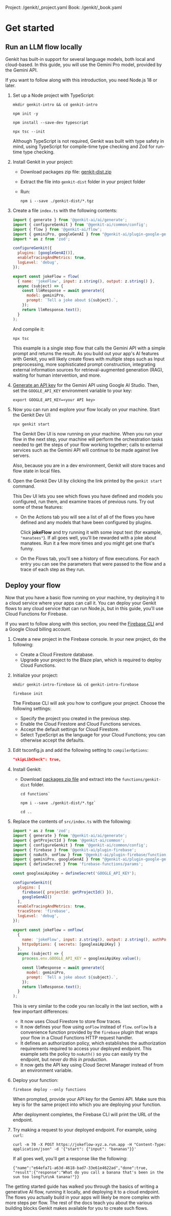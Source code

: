 Project: /genkit/_project.yaml
Book: /genkit/_book.yaml

# Get started

## Run an LLM flow locally

Genkit has built-in support for several language models, both local and
cloud-based. In this guide, you will use the Gemini Pro model, provided by the
Gemini API.

If you want to follow along with this introduction, you need Node.js 18 or
later.

1.  Set up a Node project with TypeScript:

    ```posix-terminal
    mkdir genkit-intro && cd genkit-intro

    npm init -y

    npm install --save-dev typescript

    npx tsc --init
    ```

    Although TypeScript is not required, Genkit was built with type safety
    in mind, using TypeScript for compile-time type checking and Zod for
    run-time type checking.

1.  Install Genkit in your project:
    -   Download packages zip file:
        [genkit-dist.zip](https://bit.ly/genkit-dist)
    -   Extract the file into `genkit-dist` folder in your project folder
    -   Run:

        ```posix-terminal
        npm i --save ./genkit-dist/*.tgz
        ```

1.  Create a file `index.ts` with the following contents:

    ```js
    import { generate } from '@genkit-ai/ai/generate';
    import { configureGenkit } from '@genkit-ai/common/config';
    import { flow } from '@genkit-ai/flow';
    import { geminiPro, googleGenAI } from "@genkit-ai/plugin-google-genai";
    import * as z from 'zod';

    configureGenkit({
      plugins: [googleGenAI()],
      enableTracingAndMetrics: true,
      logLevel: 'debug',
    });

    export const jokeFlow = flow(
      { name: 'jokeFlow', input: z.string(), output: z.string() },
      async (subject) => {
        const llmResponse = await generate({
          model: geminiPro,
          prompt: `Tell a joke about ${subject}.`,
        });
        return llmResponse.text();
      }
    );
    ```

    And compile it:

    ```posix-terminal
    npx tsc
    ```

    This example is a single step flow that calls the Gemini API with a
    simple prompt and returns the result. As you build out your app's AI
    features with Genkit, you will likely create flows with multiple steps such
    as Input preprocessing, more sophisticated prompt construction, integrating
    external information sources for retrieval-augmented generation (RAG),
    waiting for human intervention, and more.

1.  [Generate an API key](https://aistudio.google.com/app/apikey) for the
    Gemini API using Google AI Studio. Then, set the `GOOGLE_API_KEY`
    environment variable to your key:

    ```posix-terminal
    export GOOGLE_API_KEY=<your API key>
    ```

1.  Now you can run and explore your flow locally on your machine. Start
    the Genkit Dev UI:

    ```posix-terminal
    npx genkit start
    ```

    The Genkit Dev UI is now running on your machine. When you run your flow
    in the next step, your machine will perform the orchestration tasks needed
    to get the steps of your flow working together; calls to external services
    such as the Gemini API will continue to be made against live servers.

    Also, because you are in a dev environment, Genkit will store traces and
    flow state in local files.

1.  Open the Genkit Dev UI by clicking the link printed by the `genkit
    start` command.

    This Dev UI lets you see which flows you have defined and models you
    configured, run them, and examine traces of previous runs. Try out some of
    these features:

    -   On the Actions tab you will see a list of all of the flows you have
        defined and any models that have been configured by plugins.

        Click **jokeFlow** and try running it with some input text (for example,
        `"manatees"`). If all goes well, you'll be rewarded with a joke about
        manatees. Run it a few more times and you might get one that's funny.

    -   On the Flows tab, you'll see a history of flow executions. For each
        entry you can see the parameters that were passed to the flow and a
        trace of each step as they run.

## Deploy your flow

Now that you have a basic flow running on your machine, try deploying it to a
cloud service where your apps can call it. You can deploy your Genkit flows to
any cloud service that can run Node.js, but in this guide, you'll use Cloud
Functions for Firebase.

If you want to follow along with this section, you need the [Firebase
CLI](https://firebase.google.com/docs/cli#install_the_firebase_cli) and a Google
Cloud billing account.

1.  Create a new project in the Firebase console. In your new project, do
    the following:
    -   Create a Cloud Firestore database.
    -   Upgrade your project to the Blaze plan, which is required to
        deploy Cloud Functions.
1.  Initialize your project:

    ```posix-terminal
    mkdir genkit-intro-firebase && cd genkit-intro-firebase

    firebase init
    ```

    The Firebase CLI will ask you how to configure your project. Choose the
    following settings:

    -   Specify the project you created in the previous step.
    -   Enable the Cloud Firestore and Cloud Functions services.
    -   Accept the default settings for Cloud Firestore.
    -   Select TypeScript as the language for your Cloud Functions; you
        can otherwise accept the defaults.

1.  Edit tsconfig.js and add the following setting to `compilerOptions`:

    ```json
    "skipLibCheck": true,
    ```

1.  Install Genkit:
    -   Download
        [packages zip file](https://bit.ly/genkit-dist)
        and extract into the `functions/genkit-dist` folder.

        ```posix-terminal
        cd functions`

        npm i --save ./genkit-dist/*.tgz`

        cd ..
        ```

1.  Replace the contents of `src/index.ts` with the following:

    ```js
    import * as z from 'zod';
    import { generate } from '@genkit-ai/ai/generate';
    import { getProjectId } from '@genkit-ai/common';
    import { configureGenkit } from '@genkit-ai/common/config';
    import { firebase } from '@genkit-ai/plugin-firebase';
    import { noAuth, onFlow } from '@genkit-ai/plugin-firebase/functions';
    import { geminiPro, googleGenAI } from "@genkit-ai/plugin-google-genai";
    import { defineSecret } from 'firebase-functions/params';

    const googleaiApiKey = defineSecret('GOOGLE_API_KEY');

    configureGenkit({
      plugins: [
        firebase({ projectId: getProjectId() }),
        googleGenAI()
      ],
      enableTracingAndMetrics: true,
      traceStore: 'firebase',
      logLevel: 'debug',
    });

    export const jokeFlow = onFlow(
      {
        name: 'jokeFlow', input: z.string(), output: z.string(), authPolicy: noAuth(),
        httpsOptions: { secrets: [googleaiApiKey] }
      },
      async (subject) => {
        process.env.GOOGLE_API_KEY = googleaiApiKey.value();

        const llmResponse = await generate({
          model: geminiPro,
          prompt: `Tell a joke about ${subject}.`,
        });
        return llmResponse.text();
      }
    );
    ```

    This is very similar to the code you ran locally in the last section,
    with a few important differences:

    -   It now uses Cloud Firestore to store flow traces.
    -   It now defines your flow using `onFlow` instead of `flow`. `onFlow` Is a
        convenience function provided by the `firebase` plugin that wraps your
        flow in a Cloud Functions HTTP request handler.
    -   It defines an authorization policy, which establishes the authorization
        requirements required to access your deployed endpoint. This example
        sets the policy to `noAuth()` so you can easily try the endpoint, but
        _never do this in production_.
    -   It now gets the API key using Cloud Secret Manager instead of from an
        environment variable.

1.  Deploy your function:

    ```posix-terminal
    firebase deploy --only functions
    ```

    When prompted, provide your API key for the Gemini API. Make sure this
    key is for the same project into which you are deploying your function.

    After deployment completes, the Firebase CLI will print the URL of the
    endpoint.

1.  Try making a request to your deployed endpoint. For example, using `curl`:

    ```posix-terminal
    curl -m 70 -X POST https://jokeflow-xyz.a.run.app -H "Content-Type: application/json" -d '{"start": {"input": "bananas"}}'
    ```

    If all goes well, you'll get a response like the following:

    ```none
    {"name":"e64efa71-a63d-4618-bad7-33e61e4622ad","done":true,
    "result":{"response":"What do you call a banana that's been in the sun too long?\n\nA tanana!"}}
    ```

The getting started guide has walked you through the basics of writing a
generative AI flow, running it locally, and deploying it to a cloud endpoint.
The flows you actually build in your apps will likely be more complex with more
steps per flow. The rest of the docs teach you about the various building
blocks Genkit makes available for you to create such flows.
